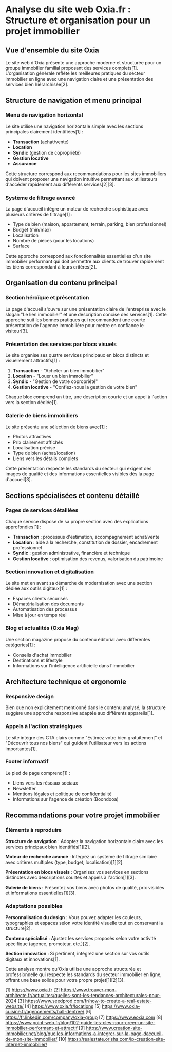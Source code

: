 # Analyse du site web Oxia.fr : Structure et organisation pour un projet immobilier

## Vue d'ensemble du site Oxia

Le site web d'Oxia présente une approche moderne et structurée pour un groupe immobilier familial proposant des services complets[1]. L'organisation générale reflète les meilleures pratiques du secteur immobilier en ligne avec une navigation claire et une présentation des services bien hiérarchisée[2].

## Structure de navigation et menu principal

### Menu de navigation horizontal
Le site utilise une navigation horizontale simple avec les sections principales clairement identifiées[1] :
- **Transaction** (achat/vente)
- **Location** 
- **Syndic** (gestion de copropriété)
- **Gestion locative**
- **Assurance**

Cette structure correspond aux recommandations pour les sites immobiliers qui doivent proposer une navigation intuitive permettant aux utilisateurs d'accéder rapidement aux différents services[2][3].

### Système de filtrage avancé
La page d'accueil intègre un moteur de recherche sophistiqué avec plusieurs critères de filtrage[1] :
- Type de bien (maison, appartement, terrain, parking, bien professionnel)
- Budget (min/max)
- Localisation
- Nombre de pièces (pour les locations)
- Surface

Cette approche correspond aux fonctionnalités essentielles d'un site immobilier performant qui doit permettre aux clients de trouver rapidement les biens correspondant à leurs critères[2].

## Organisation du contenu principal

### Section héroïque et présentation
La page d'accueil s'ouvre sur une présentation claire de l'entreprise avec le slogan "Le lien immobilier" et une description concise des services[1]. Cette approche suit les bonnes pratiques qui recommandent une courte présentation de l'agence immobilière pour mettre en confiance le visiteur[3].

### Présentation des services par blocs visuels
Le site organise ses quatre services principaux en blocs distincts et visuellement attractifs[1] :

1. **Transaction** - "Acheter un bien immobilier"
2. **Location** - "Louer un bien immobilier" 
3. **Syndic** - "Gestion de votre copropriété"
4. **Gestion locative** - "Confiez-nous la gestion de votre bien"

Chaque bloc comprend un titre, une description courte et un appel à l'action vers la section dédiée[1].

### Galerie de biens immobiliers
Le site présente une sélection de biens avec[1] :
- Photos attractives
- Prix clairement affichés
- Localisation précise
- Type de bien (achat/location)
- Liens vers les détails complets

Cette présentation respecte les standards du secteur qui exigent des images de qualité et des informations essentielles visibles dès la page d'accueil[3].

## Sections spécialisées et contenu détaillé

### Pages de services détaillées
Chaque service dispose de sa propre section avec des explications approfondies[1] :
- **Transaction** : processus d'estimation, accompagnement achat/vente
- **Location** : aide à la recherche, constitution de dossier, encadrement professionnel
- **Syndic** : gestion administrative, financière et technique
- **Gestion locative** : optimisation des revenus, valorisation du patrimoine

### Section innovation et digitalisation
Le site met en avant sa démarche de modernisation avec une section dédiée aux outils digitaux[1] :
- Espaces clients sécurisés
- Dématérialisation des documents
- Automatisation des processus
- Mise à jour en temps réel

### Blog et actualités (Oxia Mag)
Une section magazine propose du contenu éditorial avec différentes catégories[1] :
- Conseils d'achat immobilier
- Destinations et lifestyle
- Informations sur l'intelligence artificielle dans l'immobilier

## Architecture technique et ergonomie

### Responsive design
Bien que non explicitement mentionné dans le contenu analysé, la structure suggère une approche responsive adaptée aux différents appareils[1].

### Appels à l'action stratégiques
Le site intègre des CTA clairs comme "Estimez votre bien gratuitement" et "Découvrir tous nos biens" qui guident l'utilisateur vers les actions importantes[1].

### Footer informatif
Le pied de page comprend[1] :
- Liens vers les réseaux sociaux
- Newsletter
- Mentions légales et politique de confidentialité
- Informations sur l'agence de création (Boondooa)

## Recommandations pour votre projet immobilier

### Éléments à reproduire

**Structure de navigation** : Adoptez la navigation horizontale claire avec les services principaux bien identifiés[1][2].

**Moteur de recherche avancé** : Intégrez un système de filtrage similaire avec critères multiples (type, budget, localisation)[1][2].

**Présentation en blocs visuels** : Organisez vos services en sections distinctes avec descriptions courtes et appels à l'action[1][3].

**Galerie de biens** : Présentez vos biens avec photos de qualité, prix visibles et informations essentielles[1][3].

### Adaptations possibles

**Personnalisation du design** : Vous pouvez adapter les couleurs, typographies et espaces selon votre identité visuelle tout en conservant la structure[2].

**Contenu spécialisé** : Ajustez les services proposés selon votre activité spécifique (agence, promoteur, etc.)[2].

**Section innovation** : Si pertinent, intégrez une section sur vos outils digitaux et innovations[1].

Cette analyse montre qu'Oxia utilise une approche structurée et professionnelle qui respecte les standards du secteur immobilier en ligne, offrant une base solide pour votre propre projet[1][2][3].

[1] https://www.oxia.fr
[2] https://www.trouver-mon-architecte.fr/actualites/quelles-sont-les-tendances-architecturales-pour-2024
[3] https://www.seedprod.com/fr/how-to-create-a-real-estate-website/
[4] https://www.oxia.fr/locations
[5] https://www.oxia-cuisine.fr/agencements/hall-dentree/
[6] https://fr.linkedin.com/company/oxia-group
[7] https://www.eoxia.com
[8] https://www.point-web.fr/blog/102-guide-les-cles-pour-creer-un-site-immobilier-performant-et-attractif
[9] https://www.creation-site-immobilier.net/blog/quelles-informations-a-integrer-sur-la-page-daccueil-de-mon-site-immobilier/
[10] https://realestate.orisha.com/lp-creation-site-internet-immobilier/